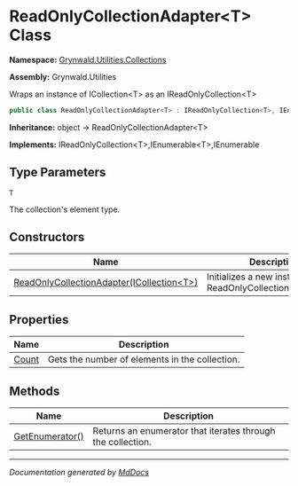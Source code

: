 ﻿# ReadOnlyCollectionAdapter\<T\> Class

**Namespace:** [Grynwald.Utilities.Collections](../index.md)

**Assembly:** Grynwald.Utilities

Wraps an instance of ICollection\<T\> as an IReadOnlyCollection\<T\>

```csharp
public class ReadOnlyCollectionAdapter<T> : IReadOnlyCollection<T>, IEnumerable<T>, IEnumerable
```

**Inheritance:** object → ReadOnlyCollectionAdapter\<T\>

**Implements:** IReadOnlyCollection\<T\>,IEnumerable\<T\>,IEnumerable

## Type Parameters

`T`

The collection's element type.

## Constructors

| Name                                                                 | Description                                                   |
| -------------------------------------------------------------------- | ------------------------------------------------------------- |
| [ReadOnlyCollectionAdapter(ICollection\<T\>)](constructors/index.md) | Initializes a new instance of ReadOnlyCollectionAdapter\<T\>. |

## Properties

| Name                         | Description                                    |
| ---------------------------- | ---------------------------------------------- |
| [Count](properties/Count.md) | Gets the number of elements in the collection. |

## Methods

| Name                                        | Description                                                 |
| ------------------------------------------- | ----------------------------------------------------------- |
| [GetEnumerator()](methods/GetEnumerator.md) | Returns an enumerator that iterates through the collection. |

___

*Documentation generated by [MdDocs](https://github.com/ap0llo/mddocs)*
